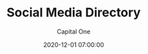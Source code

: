 ---
layout: post
permalink: /:title/
title: "Social Media Directory"
featuredTitle: "Social Media Directory"
date: 2020-12-01 07:00:00
number: 14
theme:
author: Capital One
tags: >
category: eshop
visible: true
featured: true
logo: /assets/img/charity/AutismOntario_BW.png
featuredImage: /assets/img/2017/pattern-red.png
github: http://www.github.com
description: This web app supports keeping in touch with CEE program alumni on social media. It provides a directory of all CEE program alumni, along with links to their various social media accounts, and presents the information according to how recently a staff member has reviewed their posts. When staff members mark alumni as 'reviewed', the app updates the alumni’s next review date to the next month. The app consists of a web interface, which could be password protected, and a Google sheet for entering and editing alumni contact info.
---